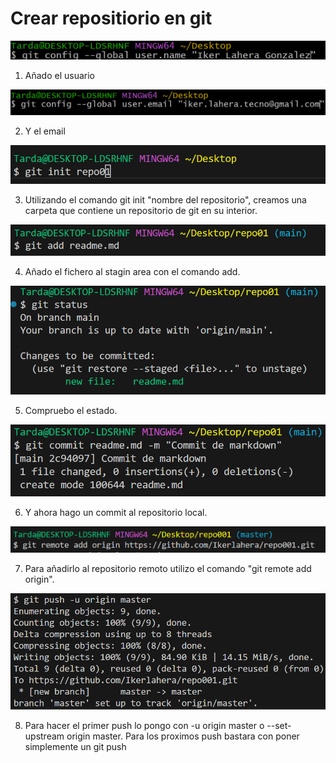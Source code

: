 # Crear repositiorio en git

![alt text](image-6.png)

1. Añado el usuario

![alt text](image-7.png)

2. Y el email 
   
![alt text](image.png)

3. Utilizando el comando git init "nombre del repositorio", creamos una carpeta que contiene un repositorio de git en su interior.

![alt text](image-1.png)

4. Añado el fichero al stagin area con el comando add.

![alt text](image-2.png)

5. Compruebo el estado.

![alt text](image-3.png) 

6. Y ahora hago un commit al repositorio local.


![alt text](image-4.png)

7. Para añadirlo al repositorio remoto utilizo el comando "git remote add origin".

![alt text](image-5.png)

8. Para hacer el primer push lo pongo con -u origin master o --set-upstream origin master. Para los proximos push bastara con poner simplemente un git push
